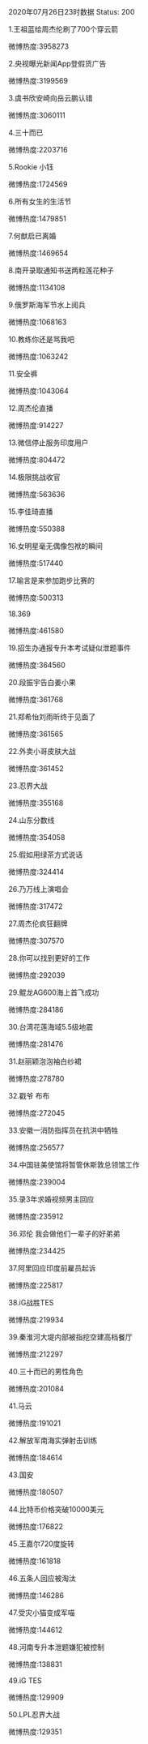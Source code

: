2020年07月26日23时数据
Status: 200

1.王祖蓝给周杰伦刷了700个穿云箭

微博热度:3958273

2.央视曝光新闻App登假货广告

微博热度:3199569

3.虞书欣安崎向岳云鹏认错

微博热度:3060111

4.三十而已

微博热度:2203716

5.Rookie 小钰

微博热度:1724569

6.所有女生的生活节

微博热度:1479851

7.何猷启已离婚

微博热度:1469654

8.南开录取通知书送两粒莲花种子

微博热度:1134108

9.俄罗斯海军节水上阅兵

微博热度:1068163

10.教练你还是骂我吧

微博热度:1063242

11.安全裤

微博热度:1043064

12.周杰伦直播

微博热度:914227

13.微信停止服务印度用户

微博热度:804472

14.极限挑战收官

微博热度:563636

15.李佳琦直播

微博热度:550388

16.女明星毫无偶像包袱的瞬间

微博热度:517440

17.喻言是来参加跑步比赛的

微博热度:500313

18.369

微博热度:461580

19.招生办通报专升本考试疑似泄题事件

微博热度:364560

20.段振宇告白姜小果

微博热度:361768

21.郑希怡刘雨昕终于见面了

微博热度:361565

22.外卖小哥皮肤大战

微博热度:361452

23.忍界大战

微博热度:355168

24.山东分数线

微博热度:354058

25.假如用绿茶方式说话

微博热度:324414

26.乃万线上演唱会

微博热度:317472

27.周杰伦疯狂翻牌

微博热度:307570

28.你可以找到更好的工作

微博热度:292039

29.鲲龙AG600海上首飞成功

微博热度:284186

30.台湾花莲海域5.5级地震

微博热度:281476

31.赵丽颖泡泡袖白纱裙

微博热度:278780

32.戳爷 布布

微博热度:272045

33.安徽一消防指挥员在抗洪中牺牲

微博热度:256577

34.中国驻美使馆将暂管休斯敦总领馆工作

微博热度:239004

35.录3年求婚视频男主回应

微博热度:235912

36.邓伦 我会做他们一辈子的好弟弟

微博热度:234425

37.阿里回应印度前雇员起诉

微博热度:225817

38.iG战胜TES

微博热度:219934

39.秦淮河大堤内部被指挖空建高档餐厅

微博热度:212297

40.三十而已的男性角色

微博热度:201084

41.马云

微博热度:191021

42.解放军南海实弹射击训练

微博热度:184614

43.国安

微博热度:180507

44.比特币价格突破10000美元

微博热度:176822

45.王嘉尔720度旋转

微博热度:161818

46.五条人回应被淘汰

微博热度:146286

47.受灾小猫变成军喵

微博热度:144612

48.河南专升本泄题嫌犯被控制

微博热度:138831

49.iG TES

微博热度:129909

50.LPL忍界大战

微博热度:129351

